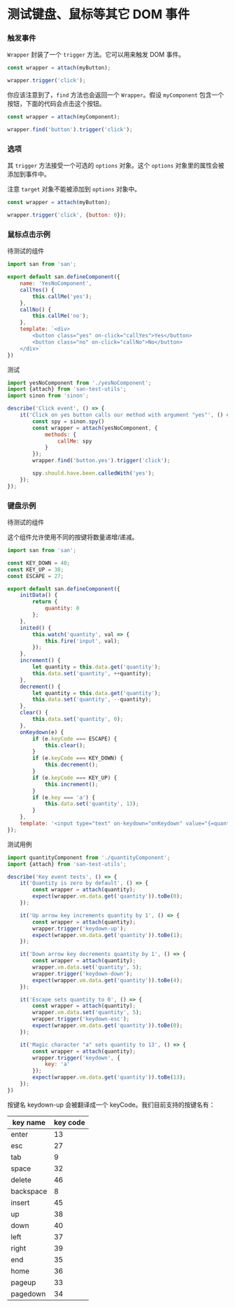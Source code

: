 # 测试键盘、鼠标等其它 DOM 事件

### 触发事件

`Wrapper` 封装了一个 `trigger` 方法。它可以用来触发 DOM 事件。

```js
const wrapper = attach(myButton);

wrapper.trigger('click');
```

你应该注意到了，`find` 方法也会返回一个 `Wrapper`。假设 `myComponent` 包含一个按钮，下面的代码会点击这个按钮。

```js
const wrapper = attach(myComponent);

wrapper.find('button').trigger('click');
```

### 选项

其 `trigger` 方法接受一个可选的 `options` 对象。这个 `options` 对象里的属性会被添加到事件中。

注意 `target` 对象不能被添加到 `options` 对象中。

```js
const wrapper = attach(myButton);

wrapper.trigger('click', {button: 0});
```

### 鼠标点击示例

待测试的组件

```js
import san from 'san';

export default san.defineComponent({
    name: 'YesNoComponent',
    callYes() {
        this.callMe('yes');
    },
    callNo() {
        this.callMe('no');
    },
    template: `<div>
        <button class="yes" on-click="callYes">Yes</button>
        <button class="no" on-click="callNo">No</button>
    </div>`
})
```

测试

```js
import yesNoComponent from './yesNoComponent';
import {attach} from 'san-test-utils';
import sinon from 'sinon';

describe('Click event', () => {
    it('Click on yes button calls our method with argument "yes"', () => {
        const spy = sinon.spy()
        const wrapper = attach(yesNoComponent, {
            methods: {
                callMe: spy
            }
        });
        wrapper.find('button.yes').trigger('click');

        spy.should.have.been.calledWith('yes');
    });
});
```

### 键盘示例

待测试的组件

这个组件允许使用不同的按键将数量递增/递减。

```js
import san from 'san';

const KEY_DOWN = 40;
const KEY_UP = 38;
const ESCAPE = 27;

export default san.defineComponent({
    initData() {
        return {
            quantity: 0
        };
    },
    inited() {
        this.watch('quantity', val => {
            this.fire('input', val);
        });
    },
    increment() {
        let quantity = this.data.get('quantity');
        this.data.set('quantity', ++quantity);
    },
    decrement() {
        let quantity = this.data.get('quantity');
        this.data.set('quantity', --quantity);
    },
    clear() {
        this.data.set('quantity', 0);
    },
    onKeydown(e) {
        if (e.keyCode === ESCAPE) {
            this.clear();
        }
        if (e.keyCode === KEY_DOWN) {
            this.decrement();
        }
        if (e.keyCode === KEY_UP) {
            this.increment();
        }
        if (e.key === 'a') {
            this.data.set('quantity', 13);
        }
    },
    template: '<input type="text" on-keydown="onKeydown" value="{=quantity=}" />'
});
```

测试用例

```js
import quantityComponent from './quantityComponent';
import {attach} from 'san-test-utils';

describe('Key event tests', () => {
    it('Quantity is zero by default', () => {
        const wrapper = attach(quantity);
        expect(wrapper.vm.data.get('quantity')).toBe(0);
    });

    it('Up arrow key increments quantity by 1', () => {
        const wrapper = attach(quantity);
        wrapper.trigger('keydown-up');
        expect(wrapper.vm.data.get('quantity')).toBe(1);
    });

    it('Down arrow key decrements quantity by 1', () => {
        const wrapper = attach(quantity);
        wrapper.vm.data.set('quantity', 5);
        wrapper.trigger('keydown-down');
        expect(wrapper.vm.data.get('quantity')).toBe(4);
    });

    it('Escape sets quantity to 0', () => {
        const wrapper = attach(quantity);
        wrapper.vm.data.set('quantity', 5);
        wrapper.trigger('keydown-esc');
        expect(wrapper.vm.data.get('quantity')).toBe(0);
    });

    it('Magic character "a" sets quantity to 13', () => {
        const wrapper = attach(quantity);
        wrapper.trigger('keydown', {
            key: 'a'
        });
        expect(wrapper.vm.data.get('quantity')).toBe(13);
    });
})
```

按键名 keydown-up 会被翻译成一个 keyCode。我们目前支持的按键名有：

|key name|key code|
|---|---|
|enter|13|
|esc|27|
|tab|9|
|space|32|
|delete|46|
|backspace|8|
|insert|45|
|up|38|
|down|40|
|left|37|
|right|39|
|end|35|
|home|36|
|pageup|33|
|pagedown|34|
